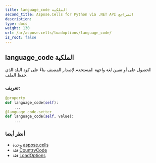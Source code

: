 ```yaml
---
title: language_code الملكية
second_title: Aspose.Cells for Python via .NET API المراجع
description:
type: docs
weight: 130
url: /ar/aspose.cells/loadoptions/language_code/
is_root: false
---
```

##  language_code الملكية

الحصول على أو تعيين لغة واجهة المستخدم لإصدار المصنف بناءً على كود البلد الذي حفظ الملف.
###  تعريف:
```python
@property
def language_code(self):
    ...
@language_code.setter
def language_code(self, value):
    ...
```

###  أنظر أيضا
* وحدة [aspose.cells](../../)
* فئة [CountryCode](/cells/python-net/ar/aspose.cells/countrycode)
* فئة [LoadOptions](/cells/python-net/ar/aspose.cells/loadoptions)
